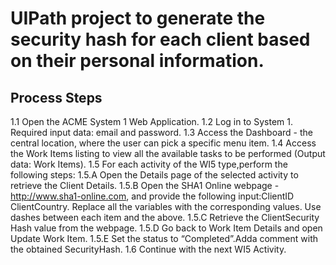 # UIPath project to generate the security hash for each client based on their personal information.

## Process Steps
1.1 Open the ACME System 1 Web Application.
1.2 Log in to System 1. Required input data: email and password.
1.3 Access the Dashboard - the central location, where the user can pick a specific menu item.
1.4 Access the Work Items listing to view all the available tasks to be performed (Output data: Work Items).
1.5 For each activity of the WI5 type,perform the following steps:
1.5.A Open the Details page of the selected activity to retrieve the Client Details.
1.5.B Open the SHA1 Online webpage - http://www.sha1-online.com, and provide the following input:ClientID ClientCountry. Replace all the variables with the corresponding values. Use dashes between each item and the above.
1.5.C Retrieve the ClientSecurity Hash value from the webpage.
1.5.D Go back to Work Item Details and open Update Work Item.
1.5.E Set the status to “Completed”.Adda comment with the obtained SecurityHash.
1.6 Continue with the next WI5 Activity.
